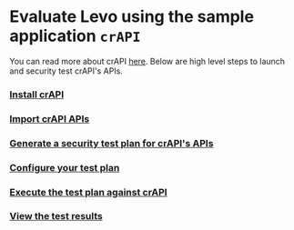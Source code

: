 
# Evaluate Levo using the sample application `crAPI`

You can read more about crAPI [here](https://github.com/levoai/demo-apps/blob/main/crAPI/README.md). Below are high level steps to launch and security test crAPI's APIs.

### [Install crAPI](./install-import-generate#install-crapi)
### [Import crAPI APIs](./install-import-generate#import-crapi-apis-into-levo-saas)
### [Generate a security test plan for crAPI's APIs](./install-import-generate#generate-a-security-test-plan-for-crapis-apis)
### [Configure your test plan](./configure-test-plan.md)
### [Execute the test plan against crAPI](./execute-plan-view-results#execute-the-test-plan-against-crapi)
### [View the test results ](./execute-plan-view-results#view-the-test-results-in-the-test-runs-page)